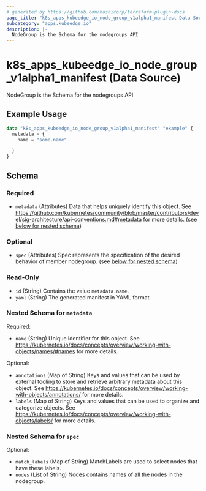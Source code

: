 ```yaml
---
# generated by https://github.com/hashicorp/terraform-plugin-docs
page_title: "k8s_apps_kubeedge_io_node_group_v1alpha1_manifest Data Source - terraform-provider-k8s"
subcategory: "apps.kubeedge.io"
description: |-
  NodeGroup is the Schema for the nodegroups API
---
```


# k8s_apps_kubeedge_io_node_group_v1alpha1_manifest (Data Source)

NodeGroup is the Schema for the nodegroups API

## Example Usage

```terraform
data "k8s_apps_kubeedge_io_node_group_v1alpha1_manifest" "example" {
  metadata = {
    name = "some-name"

  }
}
```

<!-- schema generated by tfplugindocs -->
## Schema

### Required

- `metadata` (Attributes) Data that helps uniquely identify this object. See https://github.com/kubernetes/community/blob/master/contributors/devel/sig-architecture/api-conventions.md#metadata for more details. (see [below for nested schema](#nestedatt--metadata))

### Optional

- `spec` (Attributes) Spec represents the specification of the desired behavior of member nodegroup. (see [below for nested schema](#nestedatt--spec))

### Read-Only

- `id` (String) Contains the value `metadata.name`.
- `yaml` (String) The generated manifest in YAML format.

<a id="nestedatt--metadata"></a>
### Nested Schema for `metadata`

Required:

- `name` (String) Unique identifier for this object. See https://kubernetes.io/docs/concepts/overview/working-with-objects/names/#names for more details.

Optional:

- `annotations` (Map of String) Keys and values that can be used by external tooling to store and retrieve arbitrary metadata about this object. See https://kubernetes.io/docs/concepts/overview/working-with-objects/annotations/ for more details.
- `labels` (Map of String) Keys and values that can be used to organize and categorize objects. See https://kubernetes.io/docs/concepts/overview/working-with-objects/labels/ for more details.


<a id="nestedatt--spec"></a>
### Nested Schema for `spec`

Optional:

- `match_labels` (Map of String) MatchLabels are used to select nodes that have these labels.
- `nodes` (List of String) Nodes contains names of all the nodes in the nodegroup.
